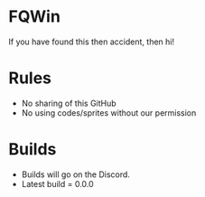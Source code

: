 # FQWin
If you have found this then accident, then hi!
# Rules
- No sharing of this GitHub
- No using codes/sprites without our permission
# Builds
- Builds will go on the Discord.
- Latest build = 0.0.0
